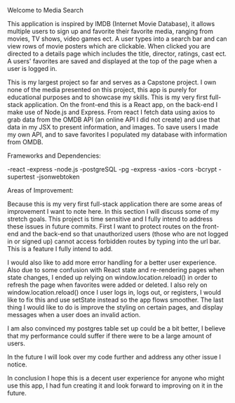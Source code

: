 Welcome to Media Search


This application is inspired by IMDB (Internet Movie Database), it allows multiple users to sign up and favorite their favorite media, ranging from movies, TV shows, video games ect. A user types into a search bar and can view rows of movie posters which are clickable. When clicked you are directed to a details page which includes the title, director, ratings, cast ect. A users' favorites are saved and displayed at the top of the page when a user is logged in.


This is my largest project so far and serves as a Capstone project. I own none of the media presented on this project, this app is purely for educational purposes and to showcase my skills. This is my very first full-stack application. On the front-end this is a React app, on the back-end I make use of Node.js and Express. From react I fetch data using axios to grab data from the OMDB API (an online API I did not create) and use that data in my JSX to present information, and images. To save users I made my own API, and to save favorites I populated my database with information from OMDB.


Frameworks and Dependencies:


-react
-express
-node.js
-postgreSQL
-pg
-express
-axios
-cors
-bcrypt
-supertest
-jsonwebtoken


Areas of Improvement:


Because this is my very first full-stack application there are some areas of improvement I want to note here. In this section I will discuss some of my stretch goals. This project is time sensitive and I fully intend to address these issues in future commits. First I want to protect routes on the front-end and the back-end so that unauthorized users (those who are not logged in or signed up) cannot access forbidden routes by typing into the url bar. This is a feature I fully intend to add.


I would also like to add more error handling for a better user experience. Also due to some confusion with React state and re-rendering pages when state changes, I ended up relying on window.location.reload() in order to refresh the page when favorites were added or deleted. I also rely on window.location.reload() once I user logs in, logs out, or registers, I would like to fix this and use setState instead so the app flows smoother. The last thing I would like to do is improve the styling on certain pages, and display messages when a user does an invalid action.


I am also convinced my postgres table set up could be a bit better, I believe that my performance could suffer if there were to be a large amount of users. 


In the future I will look over my code further and address any other issue I notice.


In conclusion I hope this is a decent user experience for anyone who might use this app, I had fun creating it and look forward to improving on it in the future.
